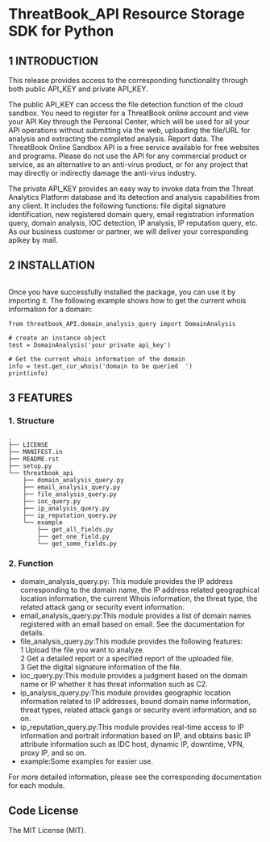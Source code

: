 # ThreatBook_API Resource Storage SDK for Python

## 1 INTRODUCTION

This release provides access to the corresponding functionality through
 both public API_KEY and private API_KEY. 

 The public API_KEY can access the file detection function of the cloud
 sandbox. You need to register for a ThreatBook online account and view
 your API Key through the Personal Center, which will be used for all your
 API operations without submitting via the web, uploading the file/URL for
 analysis and extracting the completed analysis. Report data. The
 ThreatBook Online Sandbox API is a free service available for free websites
 and programs. Please do not use the API for any commercial product or
 service, as an alternative to an anti-virus product, or for any project that
 may directly or indirectly damage the anti-virus industry.

 The private API_KEY provides an easy way to invoke data from the
Threat Analytics Platform database and its detection and analysis
capabilities from any client. It includes the following functions:
file digital signature identification, new registered domain query,
email registration information query, domain analysis, IOC detection,
IP analysis, IP reputation query, etc. As our business customer or partner,
we will deliver your corresponding apikey by mail. 


## 2 INSTALLATION 

   

``` $ pip install threatbook_API
```    
Once you have successfully installed the package, you can use it by importing it. The following example shows how to get the current whois information for a domain:
   
     
    from threatbook_API.domain_analysis_query import DomainAnalysis

    # create an instance object
    test = DomainAnalysis('your private api_key')

    # Get the current whois information of the domain
    info = test.get_cur_whois('domain to be queried  ')
    print(info)

## 3 FEATURES    
 
### 1. Structure    
	.
	├── LICENSE
	├── MANIFEST.in
	├── README.rst
	├── setup.py
	└── threatbook_api
	    ├── domain_analysis_query.py
	    ├── email_analysis_query.py
	    ├── file_analysis_query.py
	    ├── ioc_query.py
	    ├── ip_analysis_query.py
	    ├── ip_reputation_query.py
	    └── example
	        ├── get_all_fields.py
	        ├── get_one_field.py
	        └── get_some_fields.py



### 2. Function   
* domain_analysis_query.py: This module provides the IP address corresponding to the domain name, the IP address related geographical location information, the current Whois information, the threat type, the related attack gang or security event information.
* email_analysis_query.py:This module provides a list of domain names registered with an email based on email. See the documentation for details.
* file_analysis_query.py:This module provides the following features:    
	1 Upload the file you want to analyze.   
	2 Get a detailed report or a specified report of the uploaded file.   
	3 Get the digital signature information of the file.
* ioc_query.py:This module provides a judgment based on the domain name or IP whether it has threat information such as C2.
* ip_analysis_query.py:This module provides geographic location information related to IP addresses, bound domain name information, threat types, related attack gangs or security event information, and so on.
* ip_reputation_query.py:This module provides real-time access to IP information and portrait information based on IP, and obtains basic IP attribute information such as IDC host, dynamic IP, downtime, VPN, proxy IP, and so on.
* example:Some examples for easier use.
    
For more detailed information, please see the corresponding documentation for each module.

    
## Code License
The MIT License (MIT).



